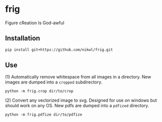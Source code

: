 # frig 
Figure cReation Is God-awful

## Installation 
```bash
pip install git+https://github.com/nikwl/frig.git
```

## Use
(1) Automatically remove whitespace from all images in a directory. New images are dumped into a `cropped` subdirectory.
```
python -m frig.crop dir/to/crop
```

(2) Convert any vectorized image to svg. Designed for use on windows but should work on any OS. New pdfs are dumped into a `pdfized` directory.
```
python -m frig.pdfize dir/to/pdfize
```
